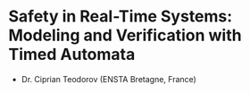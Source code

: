 # Safety in Real-Time Systems: Modeling and Verification with Timed Automata
- Dr. Ciprian Teodorov (ENSTA Bretagne, France)